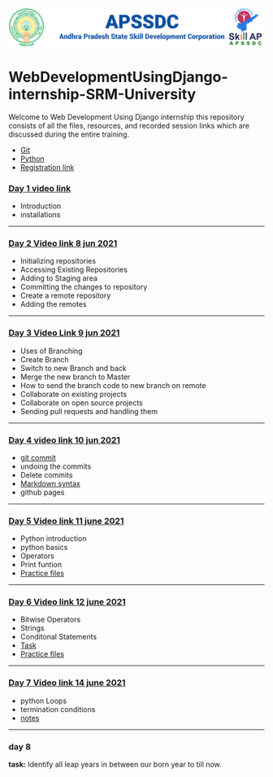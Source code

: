 ![APSSDC LOGO](https://github.com/AP-Skill-Development-Corporation/PythonPrammingOnlineWorkshop-vignanUniversity/blob/main/APSSDC_logo.png)
# WebDevelopmentUsingDjango-internship-SRM-University
Welcome to Web Development Using Django internship this repository consists of all the files, resources, and recorded session links which are discussed during the entire training.


- [Git](https://git-scm.com/downloads)
- [Python](https://www.python.org/downloads/)
- [Registration link](http://engineering.apssdc.in/register/)


### [Day 1 video link](https://transcripts.gotomeeting.com/#/s/1ea6c10d4a626f7b23c82f7e32d3bc6e3c5c04141c0bb3ec1c71f23717ffcb23)
  - Introduction 
  - installations
---
### [Day 2 Video link 8 jun 2021](https://transcripts.gotomeeting.com/#/s/e17fa10374b6d783c2565ca38e58717a2a3057f9c75bfc95e70c1bdf2122bfe9)
- Initializing repositories
- Accessing Existing Repositories
- Adding to Staging area
- Committing the changes to repository
- Create a remote repository
- Adding the remotes
---
### [Day 3 Video Link 9 jun 2021](https://transcripts.gotomeeting.com/#/s/b3bbbfd34fc57e38374457d0cfa0ca0f144e9f0a627bd9f8b5922b95a924dac8)
- Uses of Branching
- Create Branch
- Switch to new Branch and back
- Merge the new branch to Master
- How to send the branch code to new branch on remote
- Collaborate on existing projects
- Collaborate on open source projects
- Sending pull requests and handling them
---
### [Day 4 video link 10 jun 2021](https://transcripts.gotomeeting.com/#/s/3ebd349ab521fc11ec4692510f8b36f4e0f9674e30d4d497400df29808bd0cb8)
- [git commit](https://github.com/AP-Skill-Development-Corporation/WebDevelopmentUsingDjango-internship-SRM-University/blob/main/10%20jun%202021.txt) 
- undoing the commits
- Delete commits 
- [Markdown syntax](https://github.com/AP-Skill-Development-Corporation/WebDevelopmentUsingDjango-internship-SRM-University/blob/main/markdown-practice.md)
- github pages 
---
### [Day 5 Video link 11 june 2021](https://transcripts.gotomeeting.com/#/s/bc9d8ab21c8ba9ab94a14db33bcab7323e7a548c5ecb4bd3691bb4e0667223ef)
- Python introduction 
- python basics
- Operators 
- Print funtion
- [Practice files](https://github.com/AP-Skill-Development-Corporation/WebDevelopmentUsingDjango-internship-SRM-University/tree/main/11-06-2021)
---
### [Day 6 Video link 12 june 2021](https://transcripts.gotomeeting.com/#/s/16b84e2bf78a9b6dac067556bb94d2f3c6f2f726e1a080f8b9aab27accc978e6)
- Bitwise Operators
- Strings
- Conditonal Statements
- [Task](https://github.com/AP-Skill-Development-Corporation/WebDevelopmentUsingDjango-internship-SRM-University/blob/main/12-06-2021/tasks.txt)
- [Practice files](https://github.com/AP-Skill-Development-Corporation/WebDevelopmentUsingDjango-internship-SRM-University/tree/main/12-06-2021)
---
### [Day 7 Video link 14 june 2021](https://transcripts.gotomeeting.com/#/s/26d9b35d01ca5d485c1542f1e6e61ab87bed11938934af284fc6f6fe80caa01e)
- python Loops
- termination conditions
- [notes](https://github.com/AP-Skill-Development-Corporation/WebDevelopmentUsingDjango-internship-SRM-University/blob/main/loops.md)
---
### day 8
**task:** Identify all leap years in between our born year to till now.
